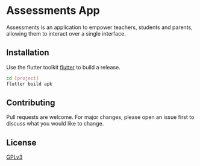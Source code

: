 # Assessments App

Assessments is an application to empower teachers, students and parents, allowing them to interact over a single interface.

## Installation

Use the flutter toolkit [flutter](https://docs.flutter.dev/get-started/install) to build a release.

```bash
cd [project]
flutter build apk
```


## Contributing

Pull requests are welcome. For major changes, please open an issue first
to discuss what you would like to change.

## License

[GPLv3](https://github.com/n1ghtbyte/Assessments-App/blob/master/LICENSE)